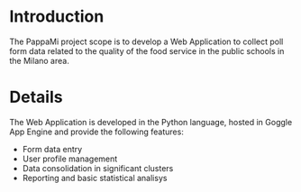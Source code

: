# Introduction #

The PappaMi project scope is to develop a Web Application to collect poll form data related to the quality of the food service in the public schools in the Milano area.


# Details #

The Web Application is developed in the Python language, hosted in Goggle App Engine and provide the following features:

  * Form data entry
  * User profile management
  * Data consolidation in significant clusters
  * Reporting and basic statistical analisys